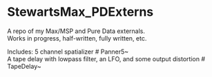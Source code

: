 # StewartsMax_PDExterns
 A repo of my Max/MSP and Pure Data externals. <br>
 Works in progress, half-written, fully written, etc.
 
 Includes: 
 5 channel spatializer # Panner5~ <br>
 A tape delay with lowpass filter, an LFO, and some output distortion # TapeDelay~
